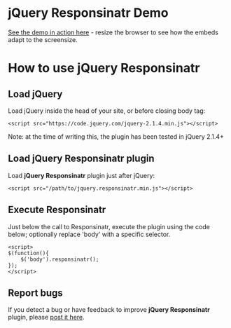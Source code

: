 # jQuery Responsinatr Demo

[See the demo in action here](http://joomlatemplat.es/jquery-responsinatr/) - resize the browser to see how the embeds adapt to the screensize.

# How to use jQuery Responsinatr

## Load jQuery

Load jQuery inside the head of your site, or before closing body tag:

`<script src="https://code.jquery.com/jquery-2.1.4.min.js"></script>`

Note: at the time of writing this, the plugin has been tested in jQuery 2.1.4+

## Load jQuery Responsinatr plugin

Load **jQuery Responsinatr** plugin just after jQuery:

`<script src="/path/to/jquery.responsinatr.min.js"></script>`

## Execute Responsinatr

Just below the call to Responsinatr, execute the plugin using the code below; optionally replace 'body' with a specific selector.

```
<script>
$(function(){
    $('body').responsinatr();
});
</script>
```

## Report bugs

If you detect a bug or have feedback to improve **jQuery Responsinatr** plugin, please [post it here](https://github.com/htmgarcia/jquery-responsinatr/issues/).